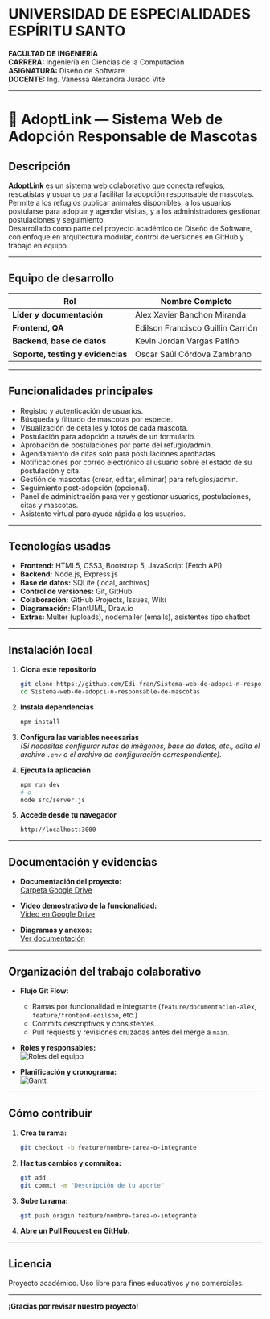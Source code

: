 # UNIVERSIDAD DE ESPECIALIDADES ESPÍRITU SANTO

**FACULTAD DE INGENIERÍA**  
**CARRERA:** Ingeniería en Ciencias de la Computación  
**ASIGNATURA:** Diseño de Software  
**DOCENTE:** Ing. Vanessa Alexandra Jurado Vite

---

# 🐾 AdoptLink — Sistema Web de Adopción Responsable de Mascotas

## Descripción

**AdoptLink** es un sistema web colaborativo que conecta refugios, rescatistas y usuarios para facilitar la adopción responsable de mascotas. Permite a los refugios publicar animales disponibles, a los usuarios postularse para adoptar y agendar visitas, y a los administradores gestionar postulaciones y seguimiento.  
Desarrollado como parte del proyecto académico de Diseño de Software, con enfoque en arquitectura modular, control de versiones en GitHub y trabajo en equipo.

---

## Equipo de desarrollo

| Rol                                    | Nombre Completo                      | 
|-----------------------------------------|--------------------------------------|
| **Líder y documentación**               | Alex Xavier Banchon Miranda          |                
| **Frontend, QA**                        | Edilson Francisco Guillin Carrión    |                
| **Backend, base de datos**              | Kevin Jordan Vargas Patiño           |                
| **Soporte, testing y evidencias**       | Oscar Saúl Córdova Zambrano          |                

---

## Funcionalidades principales

- Registro y autenticación de usuarios.
- Búsqueda y filtrado de mascotas por especie.
- Visualización de detalles y fotos de cada mascota.
- Postulación para adopción a través de un formulario.
- Aprobación de postulaciones por parte del refugio/admin.
- Agendamiento de citas solo para postulaciones aprobadas.
- Notificaciones por correo electrónico al usuario sobre el estado de su postulación y cita.
- Gestión de mascotas (crear, editar, eliminar) para refugios/admin.
- Seguimiento post-adopción (opcional).
- Panel de administración para ver y gestionar usuarios, postulaciones, citas y mascotas.
- Asistente virtual para ayuda rápida a los usuarios.

---

## Tecnologías usadas

- **Frontend:** HTML5, CSS3, Bootstrap 5, JavaScript (Fetch API)
- **Backend:** Node.js, Express.js
- **Base de datos:** SQLite (local, archivos)
- **Control de versiones:** Git, GitHub
- **Colaboración:** GitHub Projects, Issues, Wiki
- **Diagramación:** PlantUML, Draw.io
- **Extras:** Multer (uploads), nodemailer (emails), asistentes tipo chatbot

---

## Instalación local

1. **Clona este repositorio**
    ```bash
    git clone https://github.com/Edi-fran/Sistema-web-de-adopci-n-responsable-de-mascotas.git
    cd Sistema-web-de-adopci-n-responsable-de-mascotas
    ```

2. **Instala dependencias**
    ```bash
    npm install
    ```

3. **Configura las variables necesarias**  
    *(Si necesitas configurar rutas de imágenes, base de datos, etc., edita el archivo `.env` o el archivo de configuración correspondiente).*

4. **Ejecuta la aplicación**
    ```bash
    npm run dev
    # o
    node src/server.js
    ```

5. **Accede desde tu navegador**
    ```
    http://localhost:3000
    ```

---

## Documentación y evidencias

- **Documentación del proyecto:**  
  [Carpeta Google Drive](https://drive.google.com/drive/folders/1aTz-wMxiNe46pwNF0R3J2fx2dUV4k3gO?usp=sharing)

- **Video demostrativo de la funcionalidad:**  
  [Video en Google Drive](https://drive.google.com/file/d/1HkMleTKX66R50edTkEuOs-zwEl5olu5Z/view?usp=sharing)

- **Diagramas y anexos:**  
  [Ver documentación]([https://drive.google.com/drive/folders/1aTz-wMxiNe46pwNF0R3J2fx2dUV4k3gO?usp=sharing](https://drive.google.com/file/d/1TgWqCGmyW1mkMtu-QFTLWH6fkApBbbgI/view?usp=drive_link))

---

## Organización del trabajo colaborativo

- **Flujo Git Flow:**  
  - Ramas por funcionalidad e integrante (`feature/documentacion-alex`, `feature/frontend-edilson`, etc.)
  - Commits descriptivos y consistentes.
  - Pull requests y revisiones cruzadas antes del merge a `main`.

- **Roles y responsables:**  
  ![Roles del equipo](docs/roles.png)

- **Planificación y cronograma:**  
  ![Gantt](docs/gantt.png)

---

## Cómo contribuir

1. **Crea tu rama:**
    ```bash
    git checkout -b feature/nombre-tarea-o-integrante
    ```
2. **Haz tus cambios y commitea:**
    ```bash
    git add .
    git commit -m "Descripción de tu aporte"
    ```
3. **Sube tu rama:**
    ```bash
    git push origin feature/nombre-tarea-o-integrante
    ```
4. **Abre un Pull Request en GitHub.**

---

## Licencia

Proyecto académico. Uso libre para fines educativos y no comerciales.

---

**¡Gracias por revisar nuestro proyecto!**
